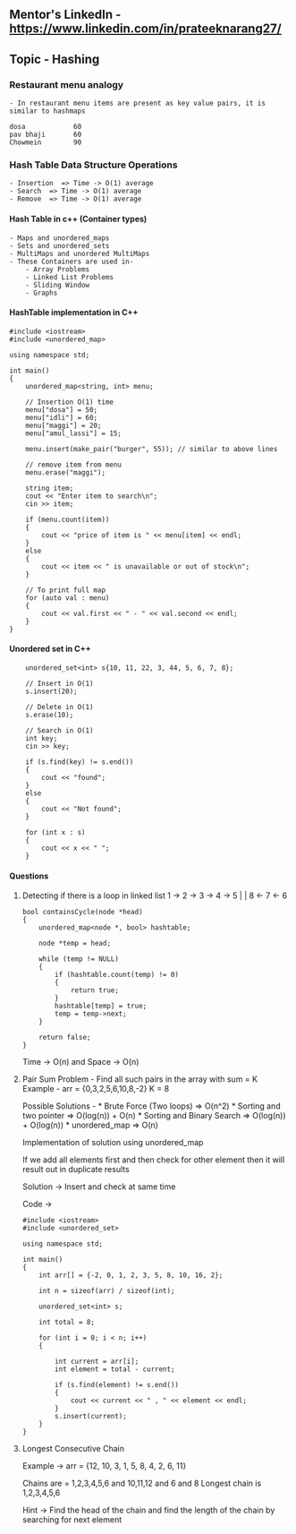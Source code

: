 ## Mentor's LinkedIn - https://www.linkedin.com/in/prateeknarang27/

## Topic - Hashing

### Restaurant menu analogy
    - In restaurant menu items are present as key value pairs, it is similar to hashmaps

    dosa            60
    pav bhaji       60
    Chowmein        90 

### Hash Table Data Structure Operations
    - Insertion  => Time -> O(1) average
    - Search  => Time -> O(1) average
    - Remove  => Time -> O(1) average

#### Hash Table in c++ (Container types)
    - Maps and unordered_maps
    - Sets and unordered_sets
    - MultiMaps and unordered MultiMaps
    - These Containers are used in-
        - Array Problems
        - Linked List Problems
        - Sliding Window
        - Graphs

#### HashTable implementation in C++
```
#include <iostream>
#include <unordered_map>

using namespace std;

int main()
{
    unordered_map<string, int> menu;

    // Insertion O(1) time
    menu["dosa"] = 50;
    menu["idli"] = 60;
    menu["maggi"] = 20;
    menu["amul_lassi"] = 15;

    menu.insert(make_pair("burger", 55)); // similar to above lines

    // remove item from menu
    menu.erase("maggi");

    string item;
    cout << "Enter item to search\n";
    cin >> item;

    if (menu.count(item))
    {
        cout << "price of item is " << menu[item] << endl;
    }
    else
    {
        cout << item << " is unavailable or out of stock\n";
    }

    // To print full map
    for (auto val : menu)
    {
        cout << val.first << " - " << val.second << endl;
    }
}

```

#### Unordered set in C++
```
    unordered_set<int> s{10, 11, 22, 3, 44, 5, 6, 7, 8};

    // Insert in O(1)
    s.insert(20);

    // Delete in O(1)
    s.erase(10);

    // Search in O(1)
    int key;
    cin >> key;

    if (s.find(key) != s.end())
    {
        cout << "found";
    }
    else
    {
        cout << "Not found";
    }

    for (int x : s)
    {
        cout << x << " ";
    }
```

#### Questions

1. Detecting if there is a loop in linked list
        1 -> 2 -> 3 -> 4 -> 5
            |               |
            8  <-   7    <- 6 

    ```
    bool containsCycle(node *head)
    {
        unordered_map<node *, bool> hashtable;

        node *temp = head;

        while (temp != NULL)
        {
            if (hashtable.count(temp) != 0)
            {
                return true;
            }
            hashtable[temp] = true;
            temp = temp->next;
        }

        return false;
    }
    ```

    Time -> O(n) and Space -> O(n)

2. Pair Sum Problem - Find all such pairs in the array with sum = K
    Example - arr = {0,3,2,5,6,10,8,-2}
    K = 8

    Possible Solutions - 
        * Brute Force (Two loops) => O(n^2)
        * Sorting and two pointer => O(log(n)) + O(n)
        * Sorting and Binary Search => O(log(n)) + O(log(n))
        * unordered_map => O(n)

    Implementation of solution using unordered_map

    If we add all elements first and then check for other element then it will result out in duplicate results

    Solution -> Insert and check at same time

    Code -> 
    ```
    #include <iostream>
    #include <unordered_set>

    using namespace std;

    int main()
    {
        int arr[] = {-2, 0, 1, 2, 3, 5, 8, 10, 16, 2};

        int n = sizeof(arr) / sizeof(int);

        unordered_set<int> s;

        int total = 8;

        for (int i = 0; i < n; i++)
        {

            int current = arr[i];
            int element = total - current;

            if (s.find(element) != s.end())
            {
                cout << current << " , " << element << endl;
            }
            s.insert(current);
        }
    }

    ```

3. Longest Consecutive Chain

    Example -> arr = {12, 10, 3, 1, 5, 8, 4, 2, 6, 11}

    Chains are = 1,2,3,4,5,6 and 10,11,12 and 6 and 8 
    Longest chain is 1,2,3,4,5,6

    Hint -> Find the head of the chain and find the length of the chain by searching for next element